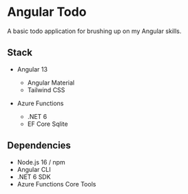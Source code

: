 # Angular Todo

A basic todo application for brushing up on my Angular skills.

## Stack

- Angular 13
    - Angular Material
    - Tailwind CSS

- Azure Functions
    - .NET 6
    - EF Core Sqlite

## Dependencies

- Node.js 16 / npm
- Angular CLI
- .NET 6 SDK
- Azure Functions Core Tools